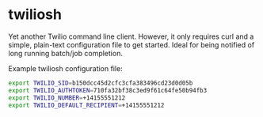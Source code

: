 twiliosh
========

Yet another Twilio command line client. However, it only requires curl and a simple, plain-text configuration file to get started. Ideal for being notified of long running batch/job completion.

Example twiliosh configuration file:

```sh
export TWILIO_SID=b150dcc45d2cfc3cfa383496cd23d0d05b
export TWILIO_AUTHTOKEN=710fa32bf38c3ed9f61c64fe50b94fb3
export TWILIO_NUMBER=+14155551212
export TWILIO_DEFAULT_RECIPIENT=+14155551212
```
